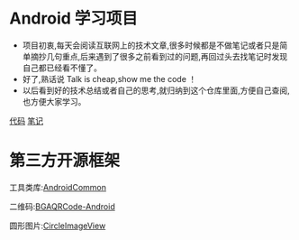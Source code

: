 # Android 学习项目
- 项目初衷,每天会阅读互联网上的技术文章,很多时候都是不做笔记或者只是简单摘抄几句重点,后来遇到了很多之前看到过的问题,再回过头去找笔记时发现自己都已经看不懂了。
- 好了,熟话说 Talk is cheap,show me the code ！
- 以后看到好的技术总结或者自己的思考,就归纳到这个仓库里面,方便自己查阅,也方便大家学习。

<a href="https://github.com/h4de5ing/AppDemo">代码</a>
<a href="https://github.com/h4de5ing/AppDemo/wiki">笔记</a>

# 第三方开源框架

工具类库:[AndroidCommon](https://github.com/h4de5ing/AndroidCommon)

二维码:[BGAQRCode-Android](https://github.com/bingoogolapple/BGAQRCode-Android)

圆形图片:[CircleImageView](https://github.com/hdodenhof/CircleImageView)